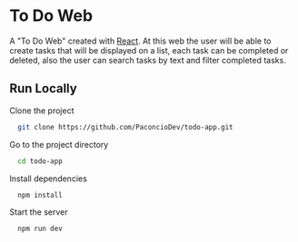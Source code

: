 
# To Do Web

A "To Do Web" created with [React](https://es.react.dev). At this web the user will be able to create tasks that will be displayed on a list, each task can be completed or deleted, also the user can search tasks by text and filter completed tasks.


## Run Locally

Clone the project

```bash
  git clone https://github.com/PaconcioDev/todo-app.git
```

Go to the project directory

```bash
  cd todo-app
```

Install dependencies

```bash
  npm install
```

Start the server

```bash
  npm run dev
```



